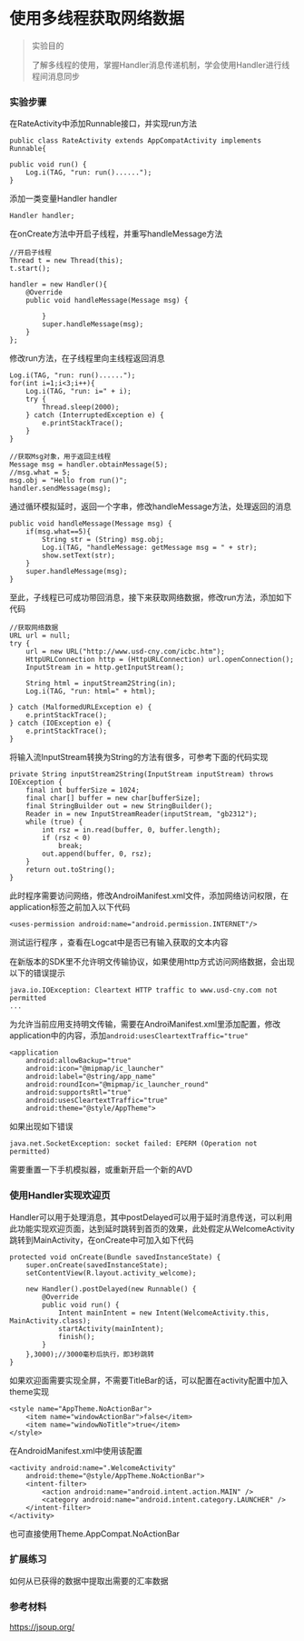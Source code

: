 # 使用多线程获取网络数据

> 实验目的
>
> 了解多线程的使用，掌握Handler消息传递机制，学会使用Handler进行线程间消息同步

### 实验步骤
在RateActivity中添加Runnable接口，并实现run方法
```
public class RateActivity extends AppCompatActivity implements Runnable{

public void run() {
    Log.i(TAG, "run: run()......");
}
```
添加一类变量Handler handler
```
Handler handler;
```
在onCreate方法中开启子线程，并重写handleMessage方法
```
//开启子线程
Thread t = new Thread(this);
t.start();

handler = new Handler(){
    @Override
    public void handleMessage(Message msg) {
        
        }
        super.handleMessage(msg);
    }
};
```
修改run方法，在子线程里向主线程返回消息
```
Log.i(TAG, "run: run()......");
for(int i=1;i<3;i++){
    Log.i(TAG, "run: i=" + i);
    try {
        Thread.sleep(2000);
    } catch (InterruptedException e) {
        e.printStackTrace();
    }
}

//获取Msg对象，用于返回主线程
Message msg = handler.obtainMessage(5);
//msg.what = 5;
msg.obj = "Hello from run()";
handler.sendMessage(msg);
```
通过循环模拟延时，返回一个字串，修改handleMessage方法，处理返回的消息
```
public void handleMessage(Message msg) {
    if(msg.what==5){
        String str = (String) msg.obj;
        Log.i(TAG, "handleMessage: getMessage msg = " + str);
        show.setText(str);
    }
    super.handleMessage(msg);
}
```
至此，子线程已可成功带回消息，接下来获取网络数据，修改run方法，添加如下代码
```
//获取网络数据
URL url = null;
try {
    url = new URL("http://www.usd-cny.com/icbc.htm");
    HttpURLConnection http = (HttpURLConnection) url.openConnection();
    InputStream in = http.getInputStream();

    String html = inputStream2String(in);
    Log.i(TAG, "run: html=" + html);

} catch (MalformedURLException e) {
    e.printStackTrace();
} catch (IOException e) {
    e.printStackTrace();
}
```
将输入流InputStream转换为String的方法有很多，可参考下面的代码实现
```
private String inputStream2String(InputStream inputStream) throws IOException {
    final int bufferSize = 1024;
    final char[] buffer = new char[bufferSize];
    final StringBuilder out = new StringBuilder();
    Reader in = new InputStreamReader(inputStream, "gb2312");
    while (true) {
        int rsz = in.read(buffer, 0, buffer.length);
        if (rsz < 0)
            break;
        out.append(buffer, 0, rsz);
    }
    return out.toString();
}
```
此时程序需要访问网络，修改AndroiManifest.xml文件，添加网络访问权限，在application标签之前加入以下代码
```
<uses-permission android:name="android.permission.INTERNET"/>
```
测试运行程序 ，查看在Logcat中是否已有输入获取的文本内容

在新版本的SDK里不允许明文传输协议，如果使用http方式访问网络数据，会出现以下的错误提示
```
java.io.IOException: Cleartext HTTP traffic to www.usd-cny.com not permitted
...
```
为允许当前应用支持明文传输，需要在AndroiManifest.xml里添加配置，修改application中的内容，添加`android:usesCleartextTraffic="true"`
```
<application
    android:allowBackup="true"
    android:icon="@mipmap/ic_launcher"
    android:label="@string/app_name"
    android:roundIcon="@mipmap/ic_launcher_round"
    android:supportsRtl="true"
    android:usesCleartextTraffic="true"
    android:theme="@style/AppTheme">
```
如果出现如下错误
```
java.net.SocketException: socket failed: EPERM (Operation not permitted)
```
需要重置一下手机模拟器，或重新开启一个新的AVD


### 使用Handler实现欢迎页

Handler可以用于处理消息，其中postDelayed可以用于延时消息传送，可以利用此功能实现欢迎页面，达到延时跳转到首页的效果，此处假定从WelcomeActivity跳转到MainActivity，在onCreate中可加入如下代码
```
protected void onCreate(Bundle savedInstanceState) {
    super.onCreate(savedInstanceState);
    setContentView(R.layout.activity_welcome);

    new Handler().postDelayed(new Runnable() {
        @Override
        public void run() {
            Intent mainIntent = new Intent(WelcomeActivity.this, MainActivity.class);
            startActivity(mainIntent);
            finish();
        }
    },3000);//3000毫秒后执行，即3秒跳转
}
```
如果欢迎面需要实现全屏，不需要TitleBar的话，可以配置在activity配置中加入theme实现
```
<style name="AppTheme.NoActionBar">
    <item name="windowActionBar">false</item>
    <item name="windowNoTitle">true</item>
</style>
```
在AndroidManifest.xml中使用该配置
```
<activity android:name=".WelcomeActivity"
    android:theme="@style/AppTheme.NoActionBar">
    <intent-filter>
        <action android:name="android.intent.action.MAIN" />
        <category android:name="android.intent.category.LAUNCHER" />
    </intent-filter>
</activity>
```
也可直接使用Theme.AppCompat.NoActionBar



### 扩展练习

如何从已获得的数据中提取出需要的汇率数据


### 参考材料
https://jsoup.org/
